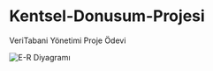# Kentsel-Donusum-Projesi
 VeriTabani Yönetimi Proje Ödevi
 
 
![E-R Diyagramı](https://user-images.githubusercontent.com/78111969/216316371-c4f21b48-8f8d-4105-9a6a-0d628a20994b.png)


